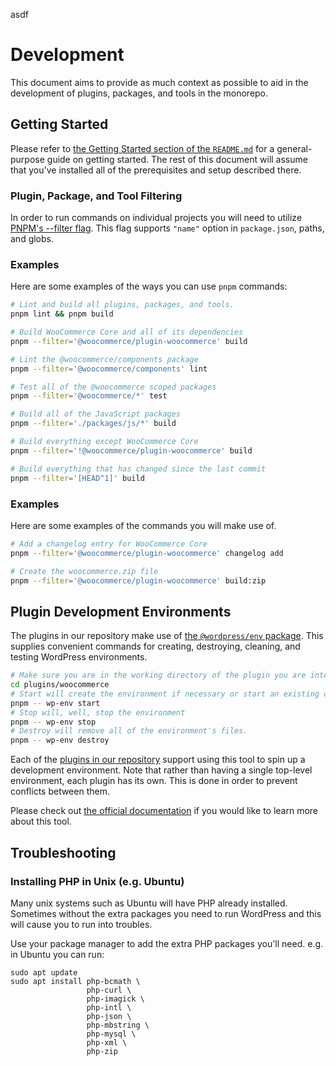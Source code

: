 asdf

# Development

This document aims to provide as much context as possible to aid in the development of plugins, packages, and tools in the monorepo.

## Getting Started

Please refer to [the Getting Started section of the `README.md`](README.md#getting-started) for a general-purpose guide on getting started. The rest of this document will assume that you've installed all of the prerequisites and setup described there.

### Plugin, Package, and Tool Filtering

In order to run commands on individual projects you will need to utilize [PNPM's --filter flag](https://pnpm.io/filtering). This flag supports `"name"` option in `package.json`, paths, and globs.

### Examples

Here are some examples of the ways you can use `pnpm` commands:

```bash
# Lint and build all plugins, packages, and tools.
pnpm lint && pnpm build

# Build WooCommerce Core and all of its dependencies
pnpm --filter='@woocommerce/plugin-woocommerce' build

# Lint the @woocommerce/components package
pnpm --filter='@woocommerce/components' lint

# Test all of the @woocommerce scoped packages
pnpm --filter='@woocommerce/*' test

# Build all of the JavaScript packages
pnpm --filter='./packages/js/*' build

# Build everything except WooCommerce Core
pnpm --filter='!@woocommerce/plugin-woocommerce' build

# Build everything that has changed since the last commit
pnpm --filter='[HEAD^1]' build
```

### Examples

Here are some examples of the commands you will make use of.

```bash
# Add a changelog entry for WooCommerce Core
pnpm --filter='@woocommerce/plugin-woocommerce' changelog add

# Create the woocommerce.zip file
pnpm --filter='@woocommerce/plugin-woocommerce' build:zip
```

## Plugin Development Environments

The plugins in our repository make use of [the `@wordpress/env` package](https://developer.wordpress.org/block-editor/reference-guides/packages/packages-env/). This supplies convenient commands for creating, destroying, cleaning, and testing WordPress environments.

```bash
# Make sure you are in the working directory of the plugin you are interested in setting up the environment for
cd plugins/woocommerce
# Start will create the environment if necessary or start an existing one
pnpm -- wp-env start
# Stop will, well, stop the environment
pnpm -- wp-env stop
# Destroy will remove all of the environment's files.
pnpm -- wp-env destroy
```

Each of the [plugins in our repository](plugins) support using this tool to spin up a development environment. Note that rather than having a single top-level environment, each plugin has its own. This is done in order to prevent conflicts between them.

Please check out [the official documentation](https://developer.wordpress.org/block-editor/reference-guides/packages/packages-env/) if you would like to learn more about this tool.

## Troubleshooting

### Installing PHP in Unix (e.g. Ubuntu)

Many unix systems such as Ubuntu will have PHP already installed. Sometimes without the extra packages you need to run WordPress and this will cause you to run into troubles.

Use your package manager to add the extra PHP packages you'll need.
e.g. in Ubuntu you can run:

```
sudo apt update
sudo apt install php-bcmath \
                 php-curl \
                 php-imagick \
                 php-intl \
                 php-json \
                 php-mbstring \
                 php-mysql \
                 php-xml \
                 php-zip
```
